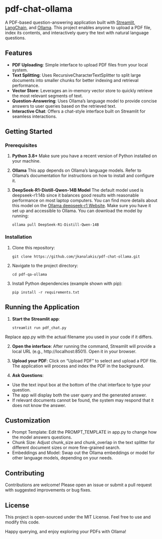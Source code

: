# pdf-chat-ollama

A PDF-based question-answering application built with [Streamlit](https://streamlit.io/), [LangChain](https://github.com/hwchase17/langchain), and [Ollama](https://ollama.ai/). This project enables anyone to upload a PDF file, index its contents, and interactively query the text with natural language questions.

## Features

- **PDF Uploading**: Simple interface to upload PDF files from your local system.
- **Text Splitting**: Uses RecursiveCharacterTextSplitter to split large documents into smaller chunks for better indexing and retrieval performance.
- **Vector Store**: Leverages an in-memory vector store to quickly retrieve the most relevant segments of text.
- **Question-Answering**: Uses Ollama’s language model to provide concise answers to user queries based on the retrieved text.
- **Interactive Chat**: Offers a chat-style interface built on Streamlit for seamless interactions.

## Getting Started

### Prerequisites
1. **Python 3.8+**
Make sure you have a recent version of Python installed on your machine.
2.	**Ollama**
This app depends on Ollama’s language models. Refer to Ollama’s documentation for instructions on how to install and configure it.
3.	**DeepSeek-R1-Distill-Qwen-14B Model**
The default model used is deepseek-r1:14b since it balances good results with reasonable performance on most laptop computers. You can find more details about this model on the [Ollama deepseek-r1 Website](https://ollama.com/library/deepseek-r1). Make sure you have it set up and accessible to Ollama. You can download the model by running:

	`ollama pull DeepSeek-R1-Distill-Qwen-14B`

### Installation
1.	Clone this repository:

	`git clone https://github.com/jkanalakis/pdf-chat-ollama.git`


2.	Navigate to the project directory:

	`cd pdf-qa-ollama`


3.	Install Python dependencies (example shown with pip):

	`pip install -r requirements.txt`

## Running the Application

1.	**Start the Streamlit app**:

	`streamlit run pdf_chat.py`

Replace app.py with the actual filename you used in your code if it differs.

2.	**Open the interface**: 
After running the command, Streamlit will provide a local URL (e.g., http://localhost:8501). Open it in your browser.

3.	**Upload your PDF**:
Click on “Upload PDF” to select and upload a PDF file. The application will process and index the PDF in the background.

4.	**Ask Questions**:
- Use the text input box at the bottom of the chat interface to type your question.
- The app will display both the user query and the generated answer.
- If relevant documents cannot be found, the system may respond that it does not know the answer.

## Customization
- Prompt Template: Edit the PROMPT_TEMPLATE in app.py to change how the model answers questions.
- Chunk Size: Adjust chunk_size and chunk_overlap in the text splitter for different document sizes or more fine-grained search.
- Embeddings and Model: Swap out the Ollama embeddings or model for other language models, depending on your needs.

## Contributing

Contributions are welcome! Please open an issue or submit a pull request with suggested improvements or bug fixes.

## License

This project is open-sourced under the MIT License. Feel free to use and modify this code.

Happy querying, and enjoy exploring your PDFs with Ollama!